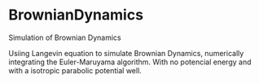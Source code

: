 # BrownianDynamics
Simulation of Brownian Dynamics

Usiing Langevin equation to simulate Brownian Dynamics, numerically integrating the Euler-Maruyama algorithm. With no potencial energy and with a isotropic parabolic potential well.
